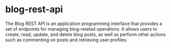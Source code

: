# blog-rest-api
The Blog REST API is an application programming interface that provides a set of endpoints for managing blog-related operations. It allows users to create, read, update, and delete blog posts, as well as perform other actions such as commenting on posts and retrieving user profiles.
